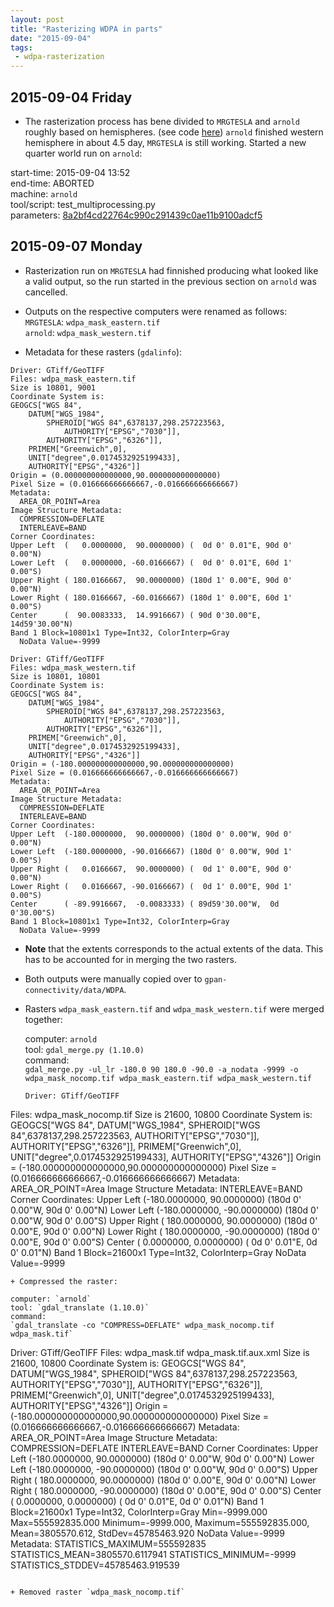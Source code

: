 ```yaml
---
layout: post
title: "Rasterizing WDPA in parts"
date: "2015-09-04"
tags:
 - wdpa-rasterization
---
```


## 2015-09-04 Friday

+ The rasterization process has bene divided to `MRGTESLA` and `arnold`
roughly based on hemispheres. (see code [here](https://github.com/cbig/gpan-connectivity/blob/master/src/01_preprocess/test_multiprocessing.py))
`arnold` finished western hemisphere in about 4.5 day, `MRGTESLA` is still
working. Started a new quarter world run on `arnold`:

start-time: 2015-09-04 13:52  
end-time: ABORTED  
machine: `arnold`  
tool/script: test_multiprocessing.py  
parameters:   [8a2bf4cd22764c990c291439c0ae11b9100adcf5](https://github.com/cbig/gpan-connectivity/commit/8a2bf4cd22764c990c291439c0ae11b9100adcf5#diff-d9f33b47568dc296115e28cb804573eb)

## 2015-09-07 Monday

+ Rasterization run on `MRGTESLA` had finnished producing what looked like a valid
output, so the run started in the previous section on `arnold` was cancelled.

+ Outputs on the respective computers were renamed as follows:  
  `MRGTESLA`: `wdpa_mask_eastern.tif`  
  `arnold`: `wdpa_mask_western.tif`   

+ Metadata for these rasters (`gdalinfo`):

```
Driver: GTiff/GeoTIFF
Files: wdpa_mask_eastern.tif
Size is 10801, 9001
Coordinate System is:
GEOGCS["WGS 84",
    DATUM["WGS_1984",
        SPHEROID["WGS 84",6378137,298.257223563,
            AUTHORITY["EPSG","7030"]],
        AUTHORITY["EPSG","6326"]],
    PRIMEM["Greenwich",0],
    UNIT["degree",0.0174532925199433],
    AUTHORITY["EPSG","4326"]]
Origin = (0.000000000000000,90.000000000000000)
Pixel Size = (0.016666666666667,-0.016666666666667)
Metadata:
  AREA_OR_POINT=Area
Image Structure Metadata:
  COMPRESSION=DEFLATE
  INTERLEAVE=BAND
Corner Coordinates:
Upper Left  (   0.0000000,  90.0000000) (  0d 0' 0.01"E, 90d 0' 0.00"N)
Lower Left  (   0.0000000, -60.0166667) (  0d 0' 0.01"E, 60d 1' 0.00"S)
Upper Right ( 180.0166667,  90.0000000) (180d 1' 0.00"E, 90d 0' 0.00"N)
Lower Right ( 180.0166667, -60.0166667) (180d 1' 0.00"E, 60d 1' 0.00"S)
Center      (  90.0083333,  14.9916667) ( 90d 0'30.00"E, 14d59'30.00"N)
Band 1 Block=10801x1 Type=Int32, ColorInterp=Gray
  NoData Value=-9999
```

```
Driver: GTiff/GeoTIFF
Files: wdpa_mask_western.tif
Size is 10801, 10801
Coordinate System is:
GEOGCS["WGS 84",
    DATUM["WGS_1984",
        SPHEROID["WGS 84",6378137,298.257223563,
            AUTHORITY["EPSG","7030"]],
        AUTHORITY["EPSG","6326"]],
    PRIMEM["Greenwich",0],
    UNIT["degree",0.0174532925199433],
    AUTHORITY["EPSG","4326"]]
Origin = (-180.000000000000000,90.000000000000000)
Pixel Size = (0.016666666666667,-0.016666666666667)
Metadata:
  AREA_OR_POINT=Area
Image Structure Metadata:
  COMPRESSION=DEFLATE
  INTERLEAVE=BAND
Corner Coordinates:
Upper Left  (-180.0000000,  90.0000000) (180d 0' 0.00"W, 90d 0' 0.00"N)
Lower Left  (-180.0000000, -90.0166667) (180d 0' 0.00"W, 90d 1' 0.00"S)
Upper Right (   0.0166667,  90.0000000) (  0d 1' 0.00"E, 90d 0' 0.00"N)
Lower Right (   0.0166667, -90.0166667) (  0d 1' 0.00"E, 90d 1' 0.00"S)
Center      ( -89.9916667,  -0.0083333) ( 89d59'30.00"W,  0d 0'30.00"S)
Band 1 Block=10801x1 Type=Int32, ColorInterp=Gray
  NoData Value=-9999

```

+ **Note** that the extents corresponds to the actual extents of the data. This has to be accounted for in merging the two rasters.

+ Both outputs were manually copied over to `gpan-connectivity/data/WDPA`.

+ Rasters `wdpa_mask_eastern.tif` and `wdpa_mask_western.tif` were merged
together:

  computer: `arnold`  
  tool: `gdal_merge.py (1.10.0)`  
  command:  
  `gdal_merge.py -ul_lr -180.0 90 180.0 -90.0 -a_nodata -9999 -o wdpa_mask_nocomp.tif wdpa_mask_eastern.tif wdpa_mask_western.tif`

  ```
  Driver: GTiff/GeoTIFF
Files: wdpa_mask_nocomp.tif
Size is 21600, 10800
Coordinate System is:
GEOGCS["WGS 84",
    DATUM["WGS_1984",
        SPHEROID["WGS 84",6378137,298.257223563,
            AUTHORITY["EPSG","7030"]],
        AUTHORITY["EPSG","6326"]],
    PRIMEM["Greenwich",0],
    UNIT["degree",0.0174532925199433],
    AUTHORITY["EPSG","4326"]]
Origin = (-180.000000000000000,90.000000000000000)
Pixel Size = (0.016666666666667,-0.016666666666667)
Metadata:
  AREA_OR_POINT=Area
Image Structure Metadata:
  INTERLEAVE=BAND
Corner Coordinates:
Upper Left  (-180.0000000,  90.0000000) (180d 0' 0.00"W, 90d 0' 0.00"N)
Lower Left  (-180.0000000, -90.0000000) (180d 0' 0.00"W, 90d 0' 0.00"S)
Upper Right ( 180.0000000,  90.0000000) (180d 0' 0.00"E, 90d 0' 0.00"N)
Lower Right ( 180.0000000, -90.0000000) (180d 0' 0.00"E, 90d 0' 0.00"S)
Center      (   0.0000000,   0.0000000) (  0d 0' 0.01"E,  0d 0' 0.01"N)
Band 1 Block=21600x1 Type=Int32, ColorInterp=Gray
  NoData Value=-9999
  ```
+ Compressed the raster:

computer: `arnold`  
tool: `gdal_translate (1.10.0)`  
command:  
`gdal_translate -co "COMPRESS=DEFLATE" wdpa_mask_nocomp.tif wdpa_mask.tif`

```
Driver: GTiff/GeoTIFF
Files: wdpa_mask.tif
       wdpa_mask.tif.aux.xml
Size is 21600, 10800
Coordinate System is:
GEOGCS["WGS 84",
    DATUM["WGS_1984",
        SPHEROID["WGS 84",6378137,298.257223563,
            AUTHORITY["EPSG","7030"]],
        AUTHORITY["EPSG","6326"]],
    PRIMEM["Greenwich",0],
    UNIT["degree",0.0174532925199433],
    AUTHORITY["EPSG","4326"]]
Origin = (-180.000000000000000,90.000000000000000)
Pixel Size = (0.016666666666667,-0.016666666666667)
Metadata:
  AREA_OR_POINT=Area
Image Structure Metadata:
  COMPRESSION=DEFLATE
  INTERLEAVE=BAND
Corner Coordinates:
Upper Left  (-180.0000000,  90.0000000) (180d 0' 0.00"W, 90d 0' 0.00"N)
Lower Left  (-180.0000000, -90.0000000) (180d 0' 0.00"W, 90d 0' 0.00"S)
Upper Right ( 180.0000000,  90.0000000) (180d 0' 0.00"E, 90d 0' 0.00"N)
Lower Right ( 180.0000000, -90.0000000) (180d 0' 0.00"E, 90d 0' 0.00"S)
Center      (   0.0000000,   0.0000000) (  0d 0' 0.01"E,  0d 0' 0.01"N)
Band 1 Block=21600x1 Type=Int32, ColorInterp=Gray
  Min=-9999.000 Max=555592835.000
  Minimum=-9999.000, Maximum=555592835.000, Mean=3805570.612, StdDev=45785463.920
  NoData Value=-9999
  Metadata:
    STATISTICS_MAXIMUM=555592835
    STATISTICS_MEAN=3805570.6117941
    STATISTICS_MINIMUM=-9999
    STATISTICS_STDDEV=45785463.919539
```

+ Removed raster `wdpa_mask_nocomp.tif`
